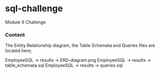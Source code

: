 # sql-challenge
Module 9 Challenge

### Content
The Entity Relationship diagram, the Table Schemata and Queries files are located here;

EmployeeSQL -> results -> ERD-diagram.png
EmployeeSQL -> results -> table_schemata.sql
EmployeeSQL -> results -> queries.sql

